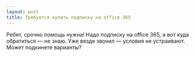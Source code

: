 ```yaml
---
layout: post 
title: Требуется купить подписку на office 365 
--- 
```

Ребят, срочно помощь нужна! Надо подписку на office 365, а вот куда обратиться — не знаю. Уже везде звонил — условия не устраивают. Может подкинете варианты?
